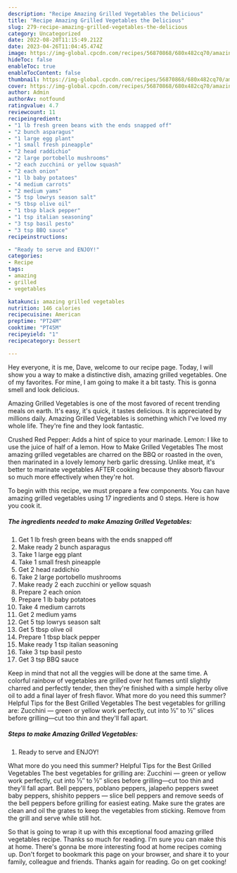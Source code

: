 ```yaml
---
description: "Recipe Amazing Grilled Vegetables the Delicious"
title: "Recipe Amazing Grilled Vegetables the Delicious"
slug: 279-recipe-amazing-grilled-vegetables-the-delicious
category: Uncategorized
date: 2022-08-20T11:15:49.212Z
date: 2023-04-26T11:04:45.474Z
image: https://img-global.cpcdn.com/recipes/56870868/680x482cq70/amazing-grilled-vegetables-recipe-main-photo.jpg
hideToc: false
enableToc: true
enableTocContent: false
thumbnail: https://img-global.cpcdn.com/recipes/56870868/680x482cq70/amazing-grilled-vegetables-recipe-main-photo.jpg
cover: https://img-global.cpcdn.com/recipes/56870868/680x482cq70/amazing-grilled-vegetables-recipe-main-photo.jpg
author: Admin
authorAv: notfound
ratingvalue: 4.7
reviewcount: 11
recipeingredient:
- "1 lb fresh green beans with the ends snapped off"
- "2 bunch asparagus"
- "1 large egg plant"
- "1 small fresh pineapple"
- "2 head raddichio"
- "2 large portobello mushrooms"
- "2 each zucchini or yellow squash"
- "2 each onion"
- "1 lb baby potatoes"
- "4 medium carrots"
- "2 medium yams"
- "5 tsp lowrys season salt"
- "5 tbsp olive oil"
- "1 tbsp black pepper"
- "1 tsp italian seasoning"
- "3 tsp basil pesto"
- "3 tsp BBQ sauce"
recipeinstructions:

- "Ready to serve and ENJOY!"
categories:
- Recipe
tags:
- amazing
- grilled
- vegetables

katakunci: amazing grilled vegetables 
nutrition: 146 calories
recipecuisine: American
preptime: "PT24M"
cooktime: "PT45M"
recipeyield: "1"
recipecategory: Dessert

---
```



Hey everyone, it is me, Dave, welcome to our recipe page. Today, I will show you a way to make a distinctive dish, amazing grilled vegetables. One of my favorites. For mine, I am going to make it a bit tasty. This is gonna smell and look delicious.

Amazing Grilled Vegetables is one of the most favored of recent trending meals on earth. It's easy, it's quick, it tastes delicious. It is appreciated by millions daily. Amazing Grilled Vegetables is something which I've loved my whole life. They're fine and they look fantastic.

Crushed Red Pepper: Adds a hint of spice to your marinade. Lemon: I like to use the juice of half of a lemon. How to Make Grilled Vegetables The most amazing grilled vegetables are charred on the BBQ or roasted in the oven, then marinated in a lovely lemony herb garlic dressing. Unlike meat, it&#39;s better to marinate vegetables AFTER cooking because they absorb flavour so much more effectively when they&#39;re hot.


To begin with this recipe, we must prepare a few components. You can have amazing grilled vegetables using 17 ingredients and 0 steps. Here is how you cook it.

<!--inarticleads1-->

##### The ingredients needed to make Amazing Grilled Vegetables:

1. Get 1 lb fresh green beans with the ends snapped off
1. Make ready 2 bunch asparagus
1. Take 1 large egg plant
1. Take 1 small fresh pineapple
1. Get 2 head raddichio
1. Take 2 large portobello mushrooms
1. Make ready 2 each zucchini or yellow squash
1. Prepare 2 each onion
1. Prepare 1 lb baby potatoes
1. Take 4 medium carrots
1. Get 2 medium yams
1. Get 5 tsp lowrys season salt
1. Get 5 tbsp olive oil
1. Prepare 1 tbsp black pepper
1. Make ready 1 tsp italian seasoning
1. Take 3 tsp basil pesto
1. Get 3 tsp BBQ sauce


Keep in mind that not all the veggies will be done at the same time. A colorful rainbow of vegetables are grilled over hot flames until slightly charred and perfectly tender, then they&#39;re finished with a simple herby olive oil to add a final layer of fresh flavor. What more do you need this summer? Helpful Tips for the Best Grilled Vegetables The best vegetables for grilling are: Zucchini — green or yellow work perfectly, cut into ⅓″ to ½″ slices before grilling—cut too thin and they&#39;ll fall apart. 

<!--inarticleads2-->

##### Steps to make Amazing Grilled Vegetables:


1. Ready to serve and ENJOY!

What more do you need this summer? Helpful Tips for the Best Grilled Vegetables The best vegetables for grilling are: Zucchini — green or yellow work perfectly, cut into ⅓″ to ½″ slices before grilling—cut too thin and they&#39;ll fall apart. Bell peppers, poblano peppers, jalapeño peppers sweet baby peppers, shishito peppers — slice bell peppers and remove seeds of the bell peppers before grilling for easiest eating. Make sure the grates are clean and oil the grates to keep the vegetables from sticking. Remove from the grill and serve while still hot. 

So that is going to wrap it up with this exceptional food amazing grilled vegetables recipe. Thanks so much for reading. I'm sure you can make this at home. There's gonna be more interesting food at home recipes coming up. Don't forget to bookmark this page on your browser, and share it to your family, colleague and friends. Thanks again for reading. Go on get cooking!
